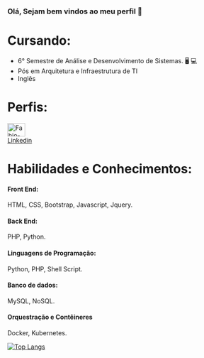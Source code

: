 ### Olá, Sejam bem vindos ao meu perfil 👋


# Cursando:

* 6° Semestre de Análise e Desenvolvimento de Sistemas. 🖥️ 💻<br />
* Pós em Arquitetura e Infraestrutura de TI <br />
* Inglês

# Perfis:
<a href="https://www.linkedin.com/in/fabiopintoapt/" target="_blank">
<img align="center" alt="Fabio-Linkedin" height="30" width="40" src="https://cdn.jsdelivr.net/gh/devicons/devicon/icons/linkedin/linkedin-original.svg"><br />
Linkedin
</a> <br />

# Habilidades e Conhecimentos:

#### Front End:
HTML, CSS, Bootstrap, Javascript, Jquery.
#### Back End:
PHP, Python.
####  Linguagens de Programação:
Python, PHP, Shell Script.
#### Banco de dados:
MySQL, NoSQL.
#### Orquestração e Contêineres
Docker, Kubernetes.


[![Top Langs](https://github-readme-stats.vercel.app/api/top-langs/?username=anuraghazra)](https://github.com/fab1opinto/github-readme-stats)





<!--
**fab1opinto/fab1opinto** is a ✨ _special_ ✨ repository because its `README.md` (this file) appears on your GitHub profile.

Here are some ideas to get you started:

- 🔭 I’m currently working on ...
- 🌱 I’m currently learning ...
- 👯 I’m looking to collaborate on ...
- 🤔 I’m looking for help with ...
- 💬 Ask me about ...
- 📫 How to reach me: ...
- 😄 Pronouns: ...
- ⚡ Fun fact: ...
-->
